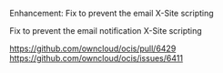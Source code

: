 Enhancement: Fix to prevent the email X-Site scripting

Fix to prevent the email notification X-Site scripting

https://github.com/owncloud/ocis/pull/6429
https://github.com/owncloud/ocis/issues/6411
